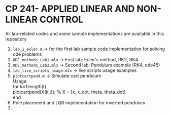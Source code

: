 # CP 241- APPLIED LINEAR AND NON-LINEAR CONTROL
All lab-related codes and some sample implementations are available in this repository

1. `lab_1_euler.m` -> for the first lab sample code implementation for solving ode problems
2. `ODE_methods_Lab1.mlx` -> First lab: Euler's method, RK2, RK4
3. `ODE_methods_Lab2.mlx` -> Second lab: Pendulum example (RK4, ode45)
4. `lab_live_scripts_usage.mlx` -> live scripts usage examples
5. `plotcartpend.m` -> Simulate cart pendulum  
   Usage:  
     for k=1:length(t)  
       plotcartpend(X(k,:)); % X = [x, x_dot, theta, theta_dot]  
     end  
6. Pole placement and LQR implementation for inverted pendulum
7. 
